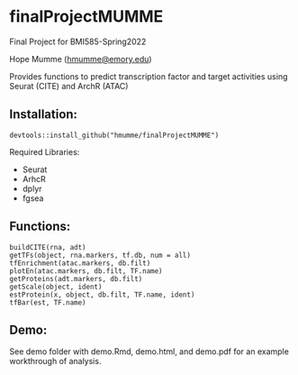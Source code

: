 # finalProjectMUMME
Final Project for BMI585-Spring2022

Hope Mumme (hmumme@emory.edu)

Provides functions to predict transcription factor and target activities using Seurat (CITE) and ArchR (ATAC)

## Installation:
```
devtools::install_github("hmumme/finalProjectMUMME")
```
Required Libraries:
- Seurat
- ArhcR
- dplyr
- fgsea

## Functions:
```
buildCITE(rna, adt)
getTFs(object, rna.markers, tf.db, num = all)
tfEnrichment(atac.markers, db.filt)
plotEn(atac.markers, db.filt, TF.name)
getProteins(adt.markers, db.filt)
getScale(object, ident)
estProtein(x, object, db.filt, TF.name, ident)
tfBar(est, TF.name)
```
## Demo:
See demo folder with demo.Rmd, demo.html, and demo.pdf for an example workthrough of analysis.
